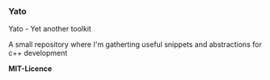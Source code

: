 ### Yato ###

Yato - Yet another toolkit

A small repository where I'm gatherting useful snippets and abstractions for c++ development


**MIT-Licence**